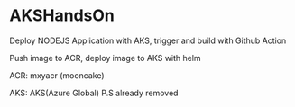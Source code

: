 # AKSHandsOn

Deploy NODEJS Application with AKS, trigger and build with Github Action

Push image to ACR, deploy image to AKS with helm 

ACR: mxyacr (mooncake)

AKS: AKS(Azure Global) P.S already removed 
  
